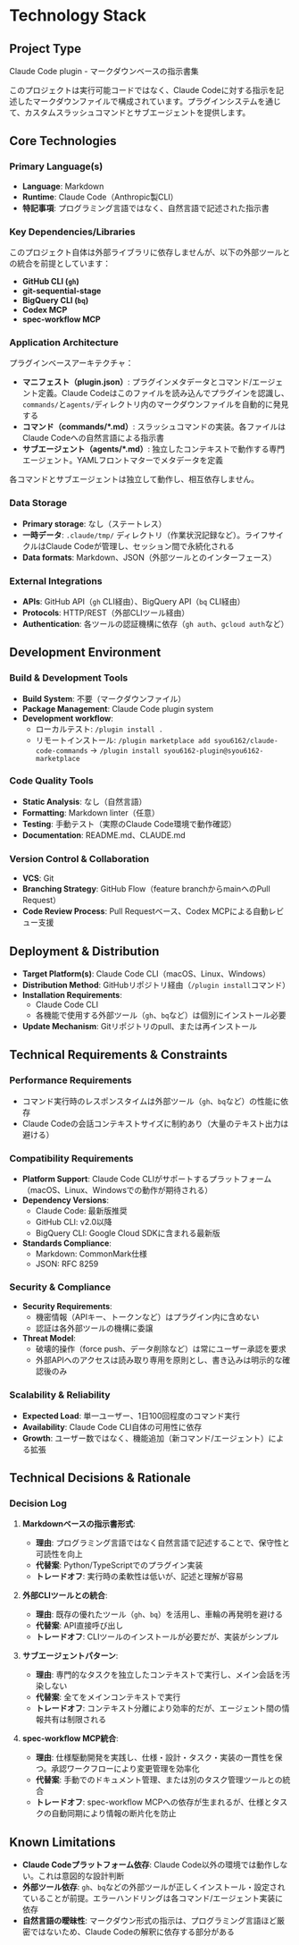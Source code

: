 # Technology Stack

## Project Type

Claude Code plugin - マークダウンベースの指示書集

このプロジェクトは実行可能コードではなく、Claude Codeに対する指示を記述したマークダウンファイルで構成されています。プラグインシステムを通じて、カスタムスラッシュコマンドとサブエージェントを提供します。

## Core Technologies

### Primary Language(s)
- **Language**: Markdown
- **Runtime**: Claude Code（Anthropic製CLI）
- **特記事項**: プログラミング言語ではなく、自然言語で記述された指示書

### Key Dependencies/Libraries

このプロジェクト自体は外部ライブラリに依存しませんが、以下の外部ツールとの統合を前提としています：

- **GitHub CLI (`gh`)**
- **git-sequential-stage**
- **BigQuery CLI (`bq`)**
- **Codex MCP**
- **spec-workflow MCP**

### Application Architecture

プラグインベースアーキテクチャ：
- **マニフェスト（plugin.json）**: プラグインメタデータとコマンド/エージェント定義。Claude Codeはこのファイルを読み込んでプラグインを認識し、`commands/`と`agents/`ディレクトリ内のマークダウンファイルを自動的に発見する
- **コマンド（commands/*.md）**: スラッシュコマンドの実装。各ファイルはClaude Codeへの自然言語による指示書
- **サブエージェント（agents/*.md）**: 独立したコンテキストで動作する専門エージェント。YAMLフロントマターでメタデータを定義

各コマンドとサブエージェントは独立して動作し、相互依存しません。

### Data Storage

- **Primary storage**: なし（ステートレス）
- **一時データ**: `.claude/tmp/` ディレクトリ（作業状況記録など）。ライフサイクルはClaude Codeが管理し、セッション間で永続化される
- **Data formats**: Markdown、JSON（外部ツールとのインターフェース）

### External Integrations

- **APIs**: GitHub API（`gh` CLI経由）、BigQuery API（`bq` CLI経由）
- **Protocols**: HTTP/REST（外部CLIツール経由）
- **Authentication**: 各ツールの認証機構に依存（`gh auth`、`gcloud auth`など）

## Development Environment

### Build & Development Tools

- **Build System**: 不要（マークダウンファイル）
- **Package Management**: Claude Code plugin system
- **Development workflow**:
  - ローカルテスト: `/plugin install .`
  - リモートインストール: `/plugin marketplace add syou6162/claude-code-commands` → `/plugin install syou6162-plugin@syou6162-marketplace`

### Code Quality Tools

- **Static Analysis**: なし（自然言語）
- **Formatting**: Markdown linter（任意）
- **Testing**: 手動テスト（実際のClaude Code環境で動作確認）
- **Documentation**: README.md、CLAUDE.md

### Version Control & Collaboration

- **VCS**: Git
- **Branching Strategy**: GitHub Flow（feature branchからmainへのPull Request）
- **Code Review Process**: Pull Requestベース、Codex MCPによる自動レビュー支援

## Deployment & Distribution

- **Target Platform(s)**: Claude Code CLI（macOS、Linux、Windows）
- **Distribution Method**: GitHubリポジトリ経由（`/plugin install`コマンド）
- **Installation Requirements**:
  - Claude Code CLI
  - 各機能で使用する外部ツール（`gh`、`bq`など）は個別にインストール必要
- **Update Mechanism**: Gitリポジトリのpull、または再インストール

## Technical Requirements & Constraints

### Performance Requirements

- コマンド実行時のレスポンスタイムは外部ツール（`gh`、`bq`など）の性能に依存
- Claude Codeの会話コンテキストサイズに制約あり（大量のテキスト出力は避ける）

### Compatibility Requirements

- **Platform Support**: Claude Code CLIがサポートするプラットフォーム（macOS、Linux、Windowsでの動作が期待される）
- **Dependency Versions**:
  - Claude Code: 最新版推奨
  - GitHub CLI: v2.0以降
  - BigQuery CLI: Google Cloud SDKに含まれる最新版
- **Standards Compliance**:
  - Markdown: CommonMark仕様
  - JSON: RFC 8259

### Security & Compliance

- **Security Requirements**:
  - 機密情報（APIキー、トークンなど）はプラグイン内に含めない
  - 認証は各外部ツールの機構に委譲
- **Threat Model**:
  - 破壊的操作（force push、データ削除など）は常にユーザー承認を要求
  - 外部APIへのアクセスは読み取り専用を原則とし、書き込みは明示的な確認後のみ

### Scalability & Reliability

- **Expected Load**: 単一ユーザー、1日100回程度のコマンド実行
- **Availability**: Claude Code CLI自体の可用性に依存
- **Growth**: ユーザー数ではなく、機能追加（新コマンド/エージェント）による拡張

## Technical Decisions & Rationale

### Decision Log

1. **Markdownベースの指示書形式**:
   - **理由**: プログラミング言語ではなく自然言語で記述することで、保守性と可読性を向上
   - **代替案**: Python/TypeScriptでのプラグイン実装
   - **トレードオフ**: 実行時の柔軟性は低いが、記述と理解が容易

2. **外部CLIツールとの統合**:
   - **理由**: 既存の優れたツール（`gh`、`bq`）を活用し、車輪の再発明を避ける
   - **代替案**: API直接呼び出し
   - **トレードオフ**: CLIツールのインストールが必要だが、実装がシンプル

3. **サブエージェントパターン**:
   - **理由**: 専門的なタスクを独立したコンテキストで実行し、メイン会話を汚染しない
   - **代替案**: 全てをメインコンテキストで実行
   - **トレードオフ**: コンテキスト分離により効率的だが、エージェント間の情報共有は制限される

4. **spec-workflow MCP統合**:
   - **理由**: 仕様駆動開発を実践し、仕様・設計・タスク・実装の一貫性を保つ。承認ワークフローにより変更管理を効率化
   - **代替案**: 手動でのドキュメント管理、または別のタスク管理ツールとの統合
   - **トレードオフ**: spec-workflow MCPへの依存が生まれるが、仕様とタスクの自動同期により情報の断片化を防止

## Known Limitations

- **Claude Codeプラットフォーム依存**: Claude Code以外の環境では動作しない。これは意図的な設計判断
- **外部ツール依存**: `gh`、`bq`などの外部ツールが正しくインストール・設定されていることが前提。エラーハンドリングは各コマンド/エージェント実装に依存
- **自然言語の曖昧性**: マークダウン形式の指示は、プログラミング言語ほど厳密ではないため、Claude Codeの解釈に依存する部分がある
